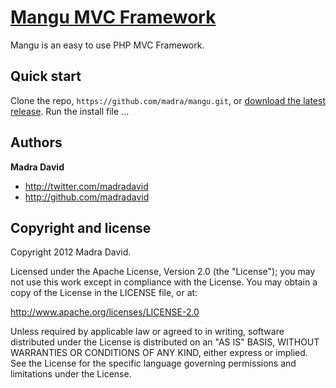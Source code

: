 [Mangu MVC Framework](http://madradavid.com) 
=================

Mangu is an easy to use PHP MVC Framework.



Quick start
-----------

Clone the repo, `https://github.com/madra/mangu.git`, or [download the latest release](https://github.com/madra/mangu/downloads).
Run the install file ...



Authors
-------

**Madra David**

+ http://twitter.com/madradavid
+ http://github.com/madradavid





Copyright and license
---------------------

Copyright 2012 Madra David.

Licensed under the Apache License, Version 2.0 (the "License");
you may not use this work except in compliance with the License.
You may obtain a copy of the License in the LICENSE file, or at:

   http://www.apache.org/licenses/LICENSE-2.0

Unless required by applicable law or agreed to in writing, software
distributed under the License is distributed on an "AS IS" BASIS,
WITHOUT WARRANTIES OR CONDITIONS OF ANY KIND, either express or implied.
See the License for the specific language governing permissions and
limitations under the License.

